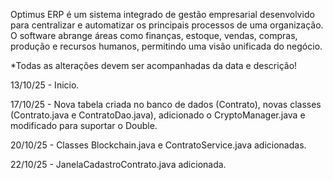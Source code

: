 Optimus ERP é um sistema integrado de gestão empresarial desenvolvido para centralizar e automatizar os principais processos de uma organização. 
O software abrange áreas como finanças, estoque, vendas, compras, produção e recursos humanos, permitindo uma visão unificada do negócio.

*Todas as alterações devem ser acompanhadas da data e descrição!

13/10/25 - Inicio.

17/10/25 - Nova tabela criada no banco de dados (Contrato), novas classes (Contrato.java e ContratoDao.java), adicionado o CryptoManager.java e modificado para suportar o Double.

20/10/25 - Classes Blockchain.java e ContratoService.java adicionadas.

22/10/25 - JanelaCadastroContrato.java adicionada.
